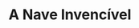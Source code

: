 ---
Numero: 264
title: A Nave Invencível
Autor: Stanislaw Lem
Co-autor: 
Ano-de-Publicacao: 1979
Titulo-original: Niezwyciezony
Tradutor: Eurico da Fonseca
Co-tradutor: 
Ano-de-edicao: 1964
alias: Stanislaw-Lem
Autor2-alias: 
Tradutor1-alias: Eurico-da-Fonseca
Tradutor2-alias: 
Titulo-link: 264-A-Nave-Invencivel
Capa: António Pedro
pags: 216
Capa-link: Antonio-Pedro
---